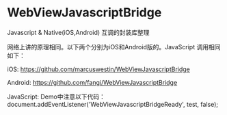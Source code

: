 # WebViewJavascriptBridge
Javascript &amp; Native(iOS,Android) 互调的封装库整理

网络上讲的原理相同。以下两个分别为iOS和Android版的。JavaScript 调用相同 如下：

iOS: 
https://github.com/marcuswestin/WebViewJavascriptBridge

Android: 
https://github.com/fangj/WebViewJavascriptBridge

JavaScript:
Demo中注意以下代码：<br/>
document.addEventListener('WebViewJavascriptBridgeReady', test, false);

